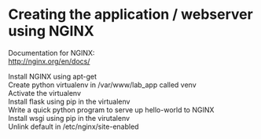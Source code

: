 # Creating the application / webserver using NGINX

Documentation for NGINX:  
http://nginx.org/en/docs/  

Install NGINX using apt-get  
Create python virtualenv in /var/www/lab_app called venv   
Activate the virtualenv    
Install flask using pip in the virtualenv  
Write a quick python program to serve up hello-world to NGINX  
Install wsgi using pip in the virutalenv  
Unlink default in /etc/nginx/site-enabled  
